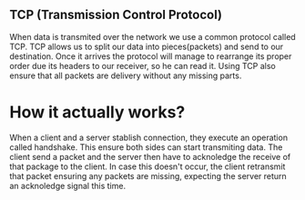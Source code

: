 ## TCP (Transmission Control Protocol)

When data is transmited over the network we use a common protocol called TCP. TCP allows us to split our data into pieces(packets) and send to our destination. Once it arrives the protocol will manage to rearrange its proper order due its headers to our receiver, so he can read it. Using TCP also ensure that all packets are delivery without any missing parts.

# How it actually works?

When a client and a server stablish connection, they execute an operation called handshake.
This ensure both sides can start transmiting data.
The client send a packet and the server then have to acknoledge the receive of that package to the client. In case this doesn't occur, the client retransmit that packet ensuring any packets are missing, expecting the server return an acknoledge signal this time.
